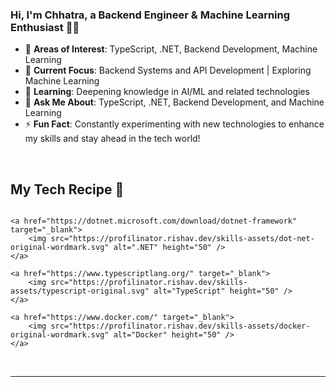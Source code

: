 ### Hi, I'm Chhatra, a Backend Engineer & Machine Learning Enthusiast 👨‍💻

- 👀 **Areas of Interest**: TypeScript, .NET, Backend Development, Machine Learning  
- 🔭 **Current Focus**: Backend Systems and API Development | Exploring Machine Learning  
- 🌱 **Learning**: Deepening knowledge in AI/ML and related technologies  
- 💼 **Ask Me About**: TypeScript, .NET, Backend Development, and Machine Learning  
- ⚡ **Fun Fact**: Constantly experimenting with new technologies to enhance my skills and stay ahead in the tech world!

<br/>  


## My Tech Recipe 🍴
<div style="display: flex; justify-content: space-around; gap: 20px;">
   
    <a href="https://dotnet.microsoft.com/download/dotnet-framework" target="_blank">
        <img src="https://profilinator.rishav.dev/skills-assets/dot-net-original-wordmark.svg" alt=".NET" height="50" />
    </a> 
   
    <a href="https://www.typescriptlang.org/" target="_blank">
        <img src="https://profilinator.rishav.dev/skills-assets/typescript-original.svg" alt="TypeScript" height="50" />
    </a> 
  
    <a href="https://www.docker.com/" target="_blank">
        <img src="https://profilinator.rishav.dev/skills-assets/docker-original-wordmark.svg" alt="Docker" height="50" />
    </a>
</div>

<br/>  


----








